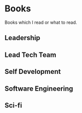 # Books
Books which I read or what to read.


## Leadership



## Lead Tech Team



## Self Development



## Software Engineering



## Sci-fi
